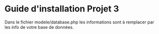 # Guide d'installation Projet 3 

Dans le fichier modele/database.php les informations sont à remplacer par les info de votre base de données.